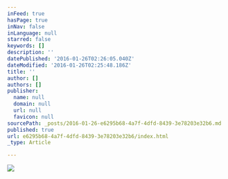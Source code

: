 ```yaml
---
inFeed: true
hasPage: true
inNav: false
inLanguage: null
starred: false
keywords: []
description: ''
datePublished: '2016-01-26T02:26:05.040Z'
dateModified: '2016-01-26T02:25:48.186Z'
title: ''
author: []
authors: []
publisher:
  name: null
  domain: null
  url: null
  favicon: null
sourcePath: _posts/2016-01-26-e6295b68-4a7f-4dfd-8439-3e78203e32b6.md
published: true
url: e6295b68-4a7f-4dfd-8439-3e78203e32b6/index.html
_type: Article

---
```

![](https://the-grid-user-content.s3-us-west-2.amazonaws.com/12913903-55e6-4a2a-9a9a-fac1ca2c6295.jpg)